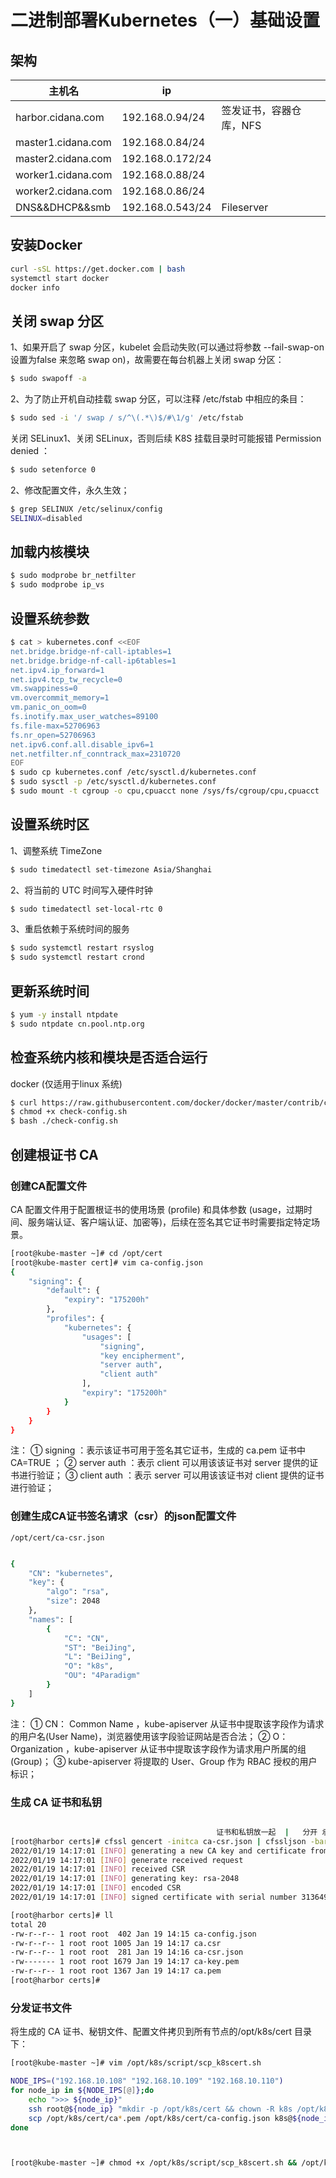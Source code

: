 # 二进制部署Kubernetes（一）基础设置

## 架构

| 主机名             | ip               |                         |
| ------------------ | ---------------- | ----------------------- |
| harbor.cidana.com  | 192.168.0.94/24  | 签发证书，容器仓库，NFS |
| master1.cidana.com | 192.168.0.84/24  |                         |
| master2.cidana.com | 192.168.0.172/24 |                         |
| worker1.cidana.com | 192.168.0.88/24  |                         |
| worker2.cidana.com | 192.168.0.86/24  |                         |
| DNS&&DHCP&&smb     | 192.168.0.543/24 | Fileserver              |


## 安装Docker
```bash 
curl -sSL https://get.docker.com | bash
systemctl start docker
docker info
```

## 关闭 swap 分区
1、如果开启了 swap 分区，kubelet 会启动失败(可以通过将参数 --fail-swap-on 设置为false 来忽略 swap on)，故需要在每台机器上关闭 swap 分区：
```bash
$ sudo swapoff -a
```

2、为了防止开机自动挂载 swap 分区，可以注释 /etc/fstab 中相应的条目：
```bash
$ sudo sed -i '/ swap / s/^\(.*\)$/#\1/g' /etc/fstab
```

关闭 SELinux1、关闭 SELinux，否则后续 K8S 挂载目录时可能报错 Permission denied ：
```bash
$ sudo setenforce 0
```

2、修改配置文件，永久生效；
```bash
$ grep SELINUX /etc/selinux/config
SELINUX=disabled
```


## 加载内核模块
```bash
$ sudo modprobe br_netfilter
$ sudo modprobe ip_vs
```


## 设置系统参数
```bash
$ cat > kubernetes.conf <<EOF
net.bridge.bridge-nf-call-iptables=1
net.bridge.bridge-nf-call-ip6tables=1
net.ipv4.ip_forward=1
net.ipv4.tcp_tw_recycle=0
vm.swappiness=0
vm.overcommit_memory=1
vm.panic_on_oom=0
fs.inotify.max_user_watches=89100
fs.file-max=52706963
fs.nr_open=52706963
net.ipv6.conf.all.disable_ipv6=1
net.netfilter.nf_conntrack_max=2310720
EOF
$ sudo cp kubernetes.conf /etc/sysctl.d/kubernetes.conf
$ sudo sysctl -p /etc/sysctl.d/kubernetes.conf
$ sudo mount -t cgroup -o cpu,cpuacct none /sys/fs/cgroup/cpu,cpuacct
```


## 设置系统时区
1、调整系统 TimeZone
```bash
$ sudo timedatectl set-timezone Asia/Shanghai
```

2、将当前的 UTC 时间写入硬件时钟
```bash
$ sudo timedatectl set-local-rtc 0
```

3、重启依赖于系统时间的服务
```bash
$ sudo systemctl restart rsyslog
$ sudo systemctl restart crond
```

## 更新系统时间
```bash
$ yum -y install ntpdate
$ sudo ntpdate cn.pool.ntp.org
```


## 检查系统内核和模块是否适合运行
docker (仅适用于linux 系统)
```bash
$ curl https://raw.githubusercontent.com/docker/docker/master/contrib/check-config.sh > check-config.sh
$ chmod +x check-config.sh
$ bash ./check-config.sh
```
## 创建根证书 CA
### 创建CA配置文件

CA 配置文件用于配置根证书的使用场景 (profile) 和具体参数 (usage，过期时间、服务端认证、客户端认证、加密等)，后续在签名其它证书时需要指定特定场景。
```bash
[root@kube-master ~]# cd /opt/cert
[root@kube-master cert]# vim ca-config.json
{
    "signing": {
        "default": {
            "expiry": "175200h"
        },
        "profiles": {
            "kubernetes": {
                "usages": [
                    "signing",
                    "key encipherment",
                    "server auth",
                    "client auth"
                ],
                "expiry": "175200h"
            }
        }
    }
}
```
注：
① signing ：表示该证书可用于签名其它证书，生成的 ca.pem 证书中CA=TRUE ；
② server auth ：表示 client 可以用该该证书对 server 提供的证书进行验证；
③ client auth ：表示 server 可以用该该证书对 client 提供的证书进行验证；
### 创建生成CA证书签名请求（csr）的json配置文件
`/opt/cert/ca-csr.json`
```bash

{
    "CN": "kubernetes",
    "key": {
        "algo": "rsa",
        "size": 2048
    },
    "names": [
        {
            "C": "CN",
            "ST": "BeiJing",
            "L": "BeiJing",
            "O": "k8s",
            "OU": "4Paradigm"
        }
    ]
}
```

注：
① CN： Common Name ，kube-apiserver 从证书中提取该字段作为请求的用户名(User Name)，浏览器使用该字段验证网站是否合法；
② O： Organization ，kube-apiserver 从证书中提取该字段作为请求用户所属的组(Group)；
③ kube-apiserver 将提取的 User、Group 作为 RBAC 授权的用户标识；


### 生成 CA 证书和私钥
```bash

                                              证书和私钥放一起  |   分开 承载式证书
[root@harbor certs]# cfssl gencert -initca ca-csr.json | cfssljson -bare ca
2022/01/19 14:17:01 [INFO] generating a new CA key and certificate from CSR
2022/01/19 14:17:01 [INFO] generate received request
2022/01/19 14:17:01 [INFO] received CSR
2022/01/19 14:17:01 [INFO] generating key: rsa-2048
2022/01/19 14:17:01 [INFO] encoded CSR
2022/01/19 14:17:01 [INFO] signed certificate with serial number 313649323783493005105708325985612212721218233369

[root@harbor certs]# ll
total 20
-rw-r--r-- 1 root root  402 Jan 19 14:15 ca-config.json
-rw-r--r-- 1 root root 1005 Jan 19 14:17 ca.csr
-rw-r--r-- 1 root root  281 Jan 19 14:16 ca-csr.json
-rw------- 1 root root 1679 Jan 19 14:17 ca-key.pem
-rw-r--r-- 1 root root 1367 Jan 19 14:17 ca.pem
[root@harbor certs]#
```

### 分发证书文件

将生成的 CA 证书、秘钥文件、配置文件拷贝到所有节点的/opt/k8s/cert 目录下：

```bash
[root@kube-master ~]# vim /opt/k8s/script/scp_k8scert.sh

NODE_IPS=("192.168.10.108" "192.168.10.109" "192.168.10.110")
for node_ip in ${NODE_IPS[@]};do
    echo ">>> ${node_ip}"
    ssh root@${node_ip} "mkdir -p /opt/k8s/cert && chown -R k8s /opt/k8s"
    scp /opt/k8s/cert/ca*.pem /opt/k8s/cert/ca-config.json k8s@${node_ip}:/opt/k8s/cert
done



[root@kube-master ~]# chmod +x /opt/k8s/script/scp_k8scert.sh && /opt/k8s/script/scp_k8scert.sh
```
